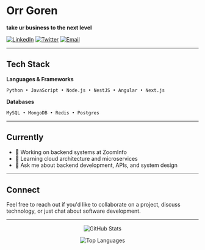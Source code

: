 # Orr Goren

**take ur business to the next level**

[![LinkedIn](https://img.shields.io/badge/LinkedIn-0077B5?style=flat&logo=linkedin&logoColor=white)](https://www.linkedin.com/in/orrgoren/)
[![Twitter](https://img.shields.io/badge/(Formerly%20Twitter)-000000?style=flat&logo=x&logoColor=white)](https://twitter.com/orrgorenn)
[![Email](https://img.shields.io/badge/Email-D14836?style=flat&logo=gmail&logoColor=white)](mailto:orrgorenn@gmail.com)

---

## Tech Stack

**Languages & Frameworks**
```
Python • JavaScript • Node.js • NestJS • Angular • Next.js
```

**Databases**
```
MySQL • MongoDB • Redis • Postgres
```

---

## Currently

- 🔭 Working on backend systems at ZoomInfo
- 🌱 Learning cloud architecture and microservices
- 💬 Ask me about backend development, APIs, and system design

---

## Connect

Feel free to reach out if you'd like to collaborate on a project, discuss technology, or just chat about software development.

---

<div align="center">
  
![GitHub Stats](https://github-readme-stats.vercel.app/api?username=orrgorenn&show_icons=true&theme=minimal&hide_border=true&count_private=true)

![Top Languages](https://github-readme-stats.vercel.app/api/top-langs/?username=orrgorenn&layout=compact&theme=minimal&hide_border=true&count_private=true)

</div>
